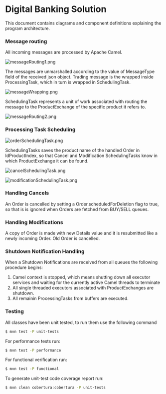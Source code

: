 # Digital Banking Solution

This document contains diagrams and component definitions explaining the program architecture.


### Message routing

All incoming messages are processed by Apache Camel.

![messageRouting1.png](https://bitbucket.org/repo/ALkroe/images/2266142288-messageRouting1.png)

The messages are unmarshalled according to the value of MessageType field of the received json object. Trading message is the wrapped inside ProcessingTask, which in turn is wrapped in SchedulingTask.

![messageWrapping.png](https://bitbucket.org/repo/ALkroe/images/3537114086-messageWrapping.png)

SchedulingTask represents a unit of work associated with routing the message to the ProductExchange of the specific product it refers to.

![messageRouting2.png](https://bitbucket.org/repo/ALkroe/images/3163014348-messageRouting2.png)

### Processing Task Scheduling

![orderSchedulingTask.png](https://bitbucket.org/repo/ALkroe/images/53221301-orderSchedulingTask.png)

SchedulingTasks saves the product name of the handled Order in IdProductIndex, so that Cancel and Modification SchedulingTasks know in which ProductExchange it can be found.

![cancelSchedulingTask.png](https://bitbucket.org/repo/ALkroe/images/874750033-cancelSchedulingTask.png)

![modificationSchedulingTask.png](https://bitbucket.org/repo/ALkroe/images/2878997432-modificationSchedulingTask.png)

### Handling Cancels 

An Order is cancelled by setting a Order.scheduledForDeletion flag to true, so that is is ignored when Orders are fetched from BUY/SELL queues.

### Handling Modifications

A copy of Order is made with new Details value and it is resubmitted like a newly incoming Order. Old Order is cancelled.

### Shutdown Notification Handling

When a Shutdown Notifications are received from all queues the following procedure begins:

1. Camel context is stopped, which means shutting down all executor services and waiting for the currently active Camel threads to terminate
2. All single threaded executors associated with ProductExchanges are shutdown.
3. All remainin ProcessingTasks from buffers are executed.

### Testing

All classes have been unit tested, to run them use the following command

```sh
$ mvn test -P unit-tests
```

For performance tests run:

```sh
$ mvn test -P performance
```

For functional verification run:

```sh
$ mvn test -P functional
```

To generate unit-test code coverage report run:

```sh
$ mvn clean cobertura:cobertura -P unit-tests
```